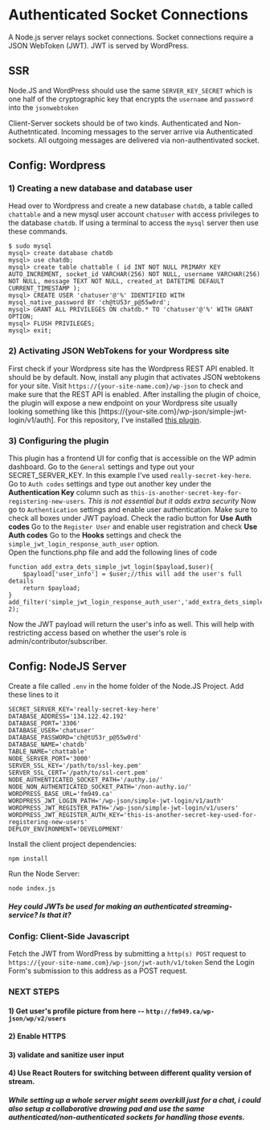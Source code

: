 # Authenticated Socket Connections 

A Node.js server relays socket connections. Socket connections require a 
JSON WebToken (JWT). JWT is served by WordPress. 

## SSR
Node.JS and WordPress should use the same ```SERVER_KEY_SECRET``` which is 
one half of the cryptographic key that encrypts the ```username``` and 
```password``` into the ```jsonwebtoken```

Client-Server sockets should be of two kinds. Authenticated and Non-Authetnticated. 
Incoming messages to the server arrive via Authenticated sockets. All outgoing messages are delivered via non-authentivated socket. 

## Config: Wordpress
### 1) Creating a new database and database user
Head over to Wordpress and create a new database ```chatdb```, a table called ```chattable``` and a new mysql user account ```chatuser``` with access privileges to the database ```chatdb```. If using a terminal to access the ```mysql``` server then use these commands.
```
$ sudo mysql
mysql> create database chatdb
mysql> use chatdb;
mysql> create table chattable ( id INT NOT NULL PRIMARY KEY AUTO_INCREMENT, socket_id VARCHAR(256) NOT NULL, username VARCHAR(256) NOT NULL, message TEXT NOT NULL, created_at DATETIME DEFAULT CURRENT_TIMESTAMP );
mysql> CREATE USER 'chatuser'@'%' IDENTIFIED WITH mysql_native_password BY 'ch@tU53r_p@55w0rd';
mysql> GRANT ALL PRIVILEGES ON chatdb.* TO 'chatuser'@'%' WITH GRANT OPTION;
mysql> FLUSH PRIVILEGES;
mysql> exit;
```
### 2) Activating JSON WebTokens for your Wordpress site
First check if your Wordpress site has the Wordpress REST API enabled. It should be by default. 
Now, install any plugin that activates JSON webtokens for your site. Visit ```https://{your-site-name.com}/wp-json``` to check and make sure that the REST API is enabled. 
After installing the plugin of choice, the plugin will expose a new endpoint on your Wordpress site usually looking something like this [https://{your-site.com}/wp-json/simple-jwt-login/v1/auth]. For this repository, I've installed <a href = "https://simplejwtlogin.com"> this plugin</a>.

### 3) Configuring the plugin
This plugin has a frontend UI for config that is accessible on the WP admin dashboard. 
Go to the ```General``` settings and type out your SECRET_SERVER_KEY. In this example I've used ```really-secret-key-here```. 
Go to ```Auth codes``` settings and type out another key under the <b>Authentication Key</b> column such as ```this-is-another-secret-key-for-registering-new-users```. <i>This is not essential but it adds extra security</i>
Now go to ```Authentication``` settings and enable user authentication. Make sure to check all boxes under JWT payload. Check the radio button for <b>Use Auth codes</b>
Go to the ```Register User``` and enable user registration and check <b>Use Auth codes</b>
Go to the <b>Hooks</b> settings and check the ```simple_jwt_login_response_auth_user``` option.  
Open the functions.php file and add the following lines of code 
```
function add_extra_dets_simple_jwt_login($payload,$user){
	$payload['user_info'] = $user;//this will add the user's full details
    return $payload;	
}
add_filter('simple_jwt_login_response_auth_user','add_extra_dets_simple_jwt_login',10, 2);
```
Now the JWT payload will return the user's info as well. This will help with restricting access based on whether the user's role is admin/contributor/subscriber. 


## Config: NodeJS Server

Create a file called ```.env``` in the home folder of the Node.JS Project. Add these lines to it
```
SECRET_SERVER_KEY='really-secret-key-here'
DATABASE_ADDRESS='134.122.42.192'
DATABASE_PORT='3306'
DATABASE_USER='chatuser'
DATABASE_PASSWORD='ch@tU53r_p@55w0rd'
DATABASE_NAME='chatdb'
TABLE_NAME='chattable'
NODE_SERVER_PORT='3000'
SERVER_SSL_KEY='/path/to/ssl-key.pem'
SERVER_SSL_CERT='/path/to/ssl-cert.pem'
NODE_AUTHENTICATED_SOCKET_PATH='/authy.io/'
NODE_NON_AUTHENTICATED_SOCKET_PATH='/non-authy.io/'
WORDPRESS_BASE_URL='fm949.ca'
WORDPRESS_JWT_LOGIN_PATH='/wp-json/simple-jwt-login/v1/auth'
WORDPRESS_JWT_REGISTER_PATH='/wp-json/simple-jwt-login/v1/users'
WORDPRESS_JWT_REGISTER_AUTH_KEY='this-is-another-secret-key-used-for-registering-new-users'
DEPLOY_ENVIRONMENT='DEVELOPMENT'
```

Install the client project dependencies:

```
npm install
```

Run the Node Server:

```bash
node index.js
```

##### Hey could JWTs be used for making an authenticated streaming-service? Is that it?

### Config: Client-Side Javascript
Fetch the JWT from WordPress by submitting a ```http(s) POST``` request to 
```https://{your-site-name.com}/wp-json/jwt-auth/v1/token``` 
Send the Login Form's submission to this address as a POST request. 

### NEXT STEPS 

#### 1) Get user's profile picture from here -- ```http://fm949.ca/wp-json/wp/v2/users```

#### 2) Enable HTTPS

#### 3) validate and sanitize user input

#### 4) Use React Routers for switching between different quality version of stream. 

##### While setting up a whole server might seem overkill just for a chat, i could also setup a collaborative drawing pad and use the same authenticated/non-authenticated sockets for handling those events.

